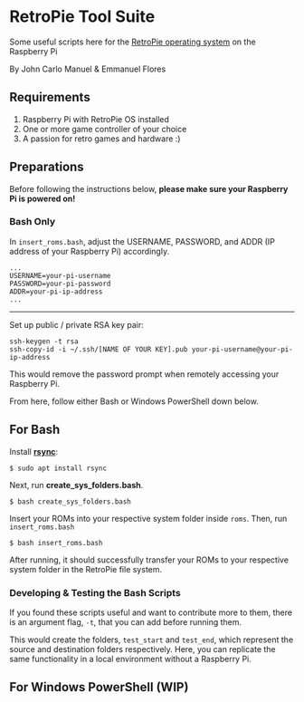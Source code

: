 # RetroPie Tool Suite

Some useful scripts here for the [RetroPie operating system](https://retropie.org.uk/) on the Raspberry Pi

By John Carlo Manuel & Emmanuel Flores

## Requirements

1. Raspberry Pi with RetroPie OS installed 
2. One or more game controller of your choice
3. A passion for retro games and hardware :)

## Preparations

Before following the instructions below, **please make sure your Raspberry Pi is powered on!**

### Bash Only
In `insert_roms.bash`, adjust the USERNAME, PASSWORD, and ADDR (IP address of your Raspberry Pi) accordingly.

```
...
USERNAME=your-pi-username
PASSWORD=your-pi-password
ADDR=your-pi-ip-address
...
```
---

Set up public / private RSA key pair:

```
ssh-keygen -t rsa  
ssh-copy-id -i ~/.ssh/[NAME OF YOUR KEY].pub your-pi-username@your-pi-ip-address
```

This would remove the password prompt when remotely accessing your Raspberry Pi.

From here, follow either Bash or Windows PowerShell down below.

## For Bash

Install [**rsync**](https://en.wikipedia.org/wiki/Rsync):

`$ sudo apt install rsync`

Next, run **create_sys_folders.bash**.

`$ bash create_sys_folders.bash`

Insert your ROMs into your respective system folder inside `roms`. Then, run `insert_roms.bash`

`$ bash insert_roms.bash`

After running, it should successfully transfer your ROMs to your respective system folder in the RetroPie file system.

### Developing & Testing the Bash Scripts

If you found these scripts useful and want to contribute more to them, there is an argument flag, `-t`, that you can add before running them. 

This would create the folders, `test_start` and `test_end`, which represent the source and destination folders respectively. Here, you can replicate the same functionality in a local environment without a Raspberry Pi.

## For Windows PowerShell (WIP)

